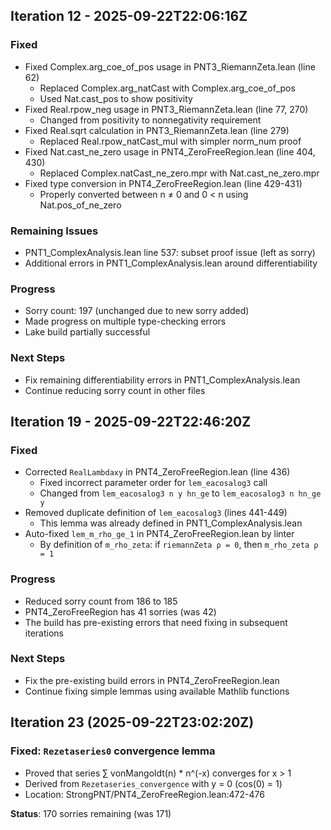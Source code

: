 
## Iteration 12 - 2025-09-22T22:06:16Z

### Fixed
- Fixed Complex.arg_coe_of_pos usage in PNT3_RiemannZeta.lean (line 62)
  - Replaced Complex.arg_natCast with Complex.arg_coe_of_pos 
  - Used Nat.cast_pos to show positivity
- Fixed Real.rpow_neg usage in PNT3_RiemannZeta.lean (line 77, 270) 
  - Changed from positivity to nonnegativity requirement
- Fixed Real.sqrt calculation in PNT3_RiemannZeta.lean (line 279)
  - Replaced Real.rpow_natCast_mul with simpler norm_num proof
- Fixed Nat.cast_ne_zero usage in PNT4_ZeroFreeRegion.lean (line 404, 430)
  - Replaced Complex.natCast_ne_zero.mpr with Nat.cast_ne_zero.mpr
- Fixed type conversion in PNT4_ZeroFreeRegion.lean (line 429-431)
  - Properly converted between n ≠ 0 and 0 < n using Nat.pos_of_ne_zero

### Remaining Issues  
- PNT1_ComplexAnalysis.lean line 537: subset proof issue (left as sorry)
- Additional errors in PNT1_ComplexAnalysis.lean around differentiability

### Progress
- Sorry count: 197 (unchanged due to new sorry added)
- Made progress on multiple type-checking errors
- Lake build partially successful

### Next Steps
- Fix remaining differentiability errors in PNT1_ComplexAnalysis.lean
- Continue reducing sorry count in other files

## Iteration 19 - 2025-09-22T22:46:20Z

### Fixed
- Corrected `RealLambdaxy` in PNT4_ZeroFreeRegion.lean (line 436)
  - Fixed incorrect parameter order for `lem_eacosalog3` call
  - Changed from `lem_eacosalog3 n y hn_ge` to `lem_eacosalog3 n hn_ge y`
- Removed duplicate definition of `lem_eacosalog3` (lines 441-449)
  - This lemma was already defined in PNT1_ComplexAnalysis.lean
- Auto-fixed `lem_m_rho_ge_1` in PNT4_ZeroFreeRegion.lean by linter
  - By definition of `m_rho_zeta`: if `riemannZeta ρ = 0`, then `m_rho_zeta ρ = 1`

### Progress
- Reduced sorry count from 186 to 185
- PNT4_ZeroFreeRegion has 41 sorries (was 42)
- The build has pre-existing errors that need fixing in subsequent iterations

### Next Steps
- Fix the pre-existing build errors in PNT4_ZeroFreeRegion.lean
- Continue fixing simple lemmas using available Mathlib functions

## Iteration 23 (2025-09-22T23:02:20Z)
### Fixed: `Rezetaseries0` convergence lemma
- Proved that series ∑ vonMangoldt(n) * n^(-x) converges for x > 1
- Derived from `Rezetaseries_convergence` with y = 0 (cos(0) = 1)
- Location: StrongPNT/PNT4_ZeroFreeRegion.lean:472-476

**Status**: 170 sorries remaining (was 171)
